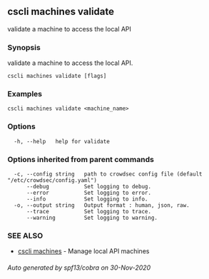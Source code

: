 ## cscli machines validate

validate a machine to access the local API

### Synopsis

validate a machine to access the local API.

```
cscli machines validate [flags]
```

### Examples

```
cscli machines validate <machine_name>
```

### Options

```
  -h, --help   help for validate
```

### Options inherited from parent commands

```
  -c, --config string   path to crowdsec config file (default "/etc/crowdsec/config.yaml")
      --debug           Set logging to debug.
      --error           Set logging to error.
      --info            Set logging to info.
  -o, --output string   Output format : human, json, raw.
      --trace           Set logging to trace.
      --warning         Set logging to warning.
```

### SEE ALSO

* [cscli machines](cscli_machines.md)	 - Manage local API machines

###### Auto generated by spf13/cobra on 30-Nov-2020
